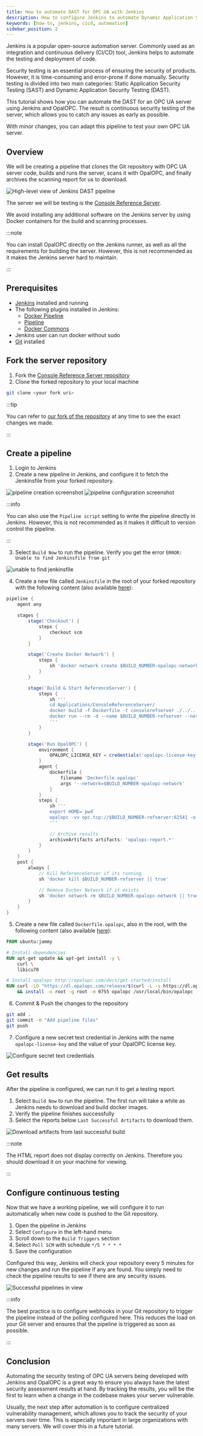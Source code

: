```yaml
---
title: How to automate DAST for OPC UA with Jenkins
description: How to configure Jenkins to automate Dynamic Application Security Testing (DAST) for an OPC UA server using OpalOPC
keywords: [how-to, jenkins, cicd, automation]
sidebar_position: 2
---
```



Jenkins is a popular open-source automation server.
Commonly used as an integration and continuous delivery (CI/CD) tool, Jenkins helps to automate the testing and deployment of code.

Security testing is an essential process of ensuring the security of products.
However, it is time-consuming and error-prone if done manually.
Security testing is divided into two main categories: Static Application Security Testing (SAST) and Dynamic Application Security Testing (DAST).

This tutorial shows how you can automate the DAST for an OPC UA server using Jenkins and OpalOPC.
The result is continuous security testing of the server, which allows you to catch any issues as early as possible.

With minor changes, you can adapt this pipeline to test your own OPC UA server.

## Overview

We will be creating a pipeline that clones the Git repository with OPC UA server code, builds and runs the server, scans it with OpalOPC, and finally archives the scanning report for us to download.

![High-level view of Jenkins DAST pipeline](opalopc-jenkins-pipeline-overview.png)

The server we will be testing is the [Console Reference Server](https://github.com/OPCFoundation/UA-.NETStandard/tree/master/Applications/ConsoleReferenceServer).

We avoid installing any additional software on the Jenkins server by using Docker containers for the build and scanning processes.

:::note

You can install OpalOPC directly on the Jenkins runner, as well as all the requirements for building the server. However, this is not recommended as it makes the Jenkins server hard to maintain.

:::

## Prerequisites

- [Jenkins](https://www.jenkins.io/download/) installed and running
- The following plugins installed in Jenkins:
    - [Docker Pipeline](https://plugins.jenkins.io/docker-workflow/)
    - [Pipeline](https://plugins.jenkins.io/workflow-aggregator/)
    - [Docker Commons](https://plugins.jenkins.io/docker-commons/)
- Jenkins user can run docker without sudo
- [Git](https://git-scm.com/downloads) installed

## Fork the server repository

1. Fork the [Console Reference Server repository](https://github.com/OPCFoundation/UA-.NETStandard/tree/master/Applications/ConsoleReferenceServer)
1. Clone the forked repository to your local machine

```bash
git clone <your fork uri>
```

:::tip

You can refer to [our fork of the repository](https://github.com/ValtteriL/UA-.NETStandard/) at any time to see the exact changes we made.

:::

## Create a pipeline

1. Login to Jenkins
2. Create a new pipeline in Jenkins, and configure it to fetch the Jenkinsfile from your forked repository.

![pipeline creation screenshot](create-pipeline-screenshot.png)
![pipeline configuration screenshot](configure-pipeline-screenshot.png)

:::info

You can also use the `Pipeline script` setting to write the pipeline directly in Jenkins. However, this is not recommended as it makes it difficult to version control the pipeline.

:::

3. Select `Build Now` to run the pipeline. Verify you get the error `ERROR: Unable to find Jenkinsfile from git`

![unable to find jenkinsfile](unable-to-find-jenkinsfile.png)

4. Create a new file called `Jenkinsfile` in the root of your forked repository with the following content (also available [here](https://gist.github.com/ValtteriL/0d9e784e13ae488a214e6b36bc10f95a#file-jenkinsfile)):

```groovy
pipeline {
    agent any

    stages {
        stage('Checkout') {
            steps {
                checkout scm
            }
        }

        stage('Create Docker Network') {
            steps {
                sh 'docker network create $BUILD_NUMBER-opalopc-network'
            }
        }

        stage('Build & Start ReferenceServer') {
            steps {
                sh '''
                cd Applications/ConsoleReferenceServer/
                docker build -f Dockerfile -t consolerefserver ./../..
                docker run --rm -d --name $BUILD_NUMBER-refserver --network $BUILD_NUMBER-opalopc-network consolerefserver:latest
                '''
            }
        }

        stage('Run OpalOPC') {
            environment {
                OPALOPC_LICENSE_KEY = credentials('opalopc-license-key')
            }
            agent {
                dockerfile {
                    filename 'Dockerfile.opalopc'
                    args '--network=$BUILD_NUMBER-opalopc-network'
                }
            }
            steps {
                sh '''
                export HOME=`pwd`
                opalopc -vv opc.tcp://$BUILD_NUMBER-refserver:62541 -o opalopc-report
                '''

                // Archive results
                archiveArtifacts artifacts: 'opalopc-report.*'
            }
        }
    }
    post {
        always {
            // Kill ReferenceServer if its running
            sh 'docker kill $BUILD_NUMBER-refserver || true'

            // Remove Docker Network if it exists
            sh 'docker network rm $BUILD_NUMBER-opalopc-network || true'
        }
    }
}
````

5. Create a new file called `Dockerfile.opalopc`, also in the root, with the following content (also available [here](https://gist.github.com/ValtteriL/0d9e784e13ae488a214e6b36bc10f95a#file-dockerfile-opalopc)):

```Dockerfile
FROM ubuntu:jammy

# Install dependencies
RUN apt-get update && apt-get install -y \
    curl \
    libicu70

# Install opalopc http://opalopc.com/docs/get-started/install
RUN curl -LO "https://dl.opalopc.com/release/$(curl -L -s https://dl.opalopc.com/release/stable.txt)/bin/linux/amd64/opalopc" \
    && install -o root -g root -m 0755 opalopc /usr/local/bin/opalopc
```

6. Commit & Push the changes to the repository

```bash
git add .
git commit -m "Add pipeline files"
git push
```

7. Configure a new secret text credential in Jenkins with the name `opalopc-license-key` and the value of your OpalOPC license key.

![Configure secret text credentials](credential-secret-text-configuration.png)

## Get results

After the pipeline is configured, we can run it to get a testing report.

1. Select `Build Now` to run the pipeline. The first run will take a while as Jenkins needs to download and build docker images.
2. Verify the pipeline finishes successfully
3. Select the reports below `Last Successful Artifacts` to download them.

![Download artifacts from last successful build](download-jenkins-artifacts.png)

:::note

The HTML report does not display correctly on Jenkins. Therefore you should download it on your machine for viewing.

:::

## Configure continuous testing

Now that we have a working pipeline, we will configure it to run automatically when new code is pushed to the Git repository.

1. Open the pipeline in Jenkins
1. Select `Configure` in the left-hand menu
1. Scroll down to the `Build Triggers` section
1. Select `Poll SCM` with schedule `*/5 * * * *`
1. Save the configuration

Configured this way, Jenkins will check your repository every 5 minutes for new changes and run the pipeline if any are found.
You simply need to check the pipeline results to see if there are any security issues.

![Successful pipelines in view](pipeline-view.png)

:::info

The best practice is to configure webhooks in your Git repository to trigger the pipeline instead of the polling configured here.
This reduces the load on your Git server and ensures that the pipeline is triggered as soon as possible.

:::

## Conclusion

Automating the security testing of OPC UA servers being developed with Jenkins and OpalOPC is a great way to ensure you always have the latest security assessment results at hand.
By tracking the results, you will be the first to learn when a change in the codebase makes your server vulnerable.

Usually, the next step after automation is to configure centralized vulnerability management, which allows you to track the security of your servers over time.
This is especially important in large organizations with many servers.
We will cover this in a future tutorial.
